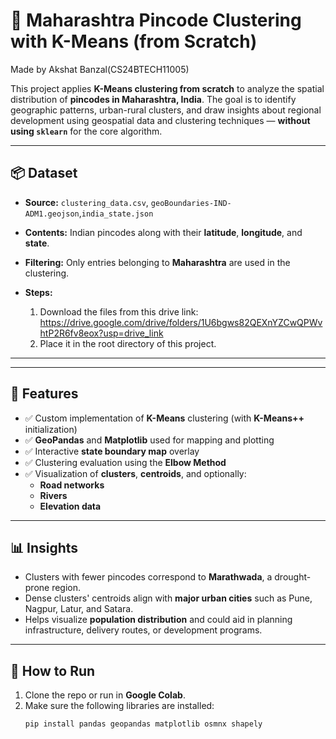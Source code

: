 # 📍 Maharashtra Pincode Clustering with K-Means (from Scratch)
Made by Akshat Banzal(CS24BTECH11005)

This project applies **K-Means clustering from scratch** to analyze the spatial distribution of **pincodes in Maharashtra, India**. The goal is to identify geographic patterns, urban-rural clusters, and draw insights about regional development using geospatial data and clustering techniques — **without using `sklearn`** for the core algorithm.

---

## 📦 Dataset

- **Source:** `clustering_data.csv`, `geoBoundaries-IND-ADM1.geojson`,`india_state.json`
- **Contents:** Indian pincodes along with their **latitude**, **longitude**, and **state**.
- **Filtering:** Only entries belonging to **Maharashtra** are used in the clustering.


- **Steps:**
  1. Download the files from this drive link: https://drive.google.com/drive/folders/1U6bgws82QEXnYZCwQPWvhtP2R6fv8eox?usp=drive_link
  2. Place it in the root directory of this project.

---

---

## 🚀 Features

- ✅ Custom implementation of **K-Means** clustering (with **K-Means++** initialization)
- ✅ **GeoPandas** and **Matplotlib** used for mapping and plotting
- ✅ Interactive **state boundary map** overlay
- ✅ Clustering evaluation using the **Elbow Method**
- ✅ Visualization of **clusters**, **centroids**, and optionally:
  - **Road networks**
  - **Rivers**
  - **Elevation data**

---

## 📊 Insights

- Clusters with fewer pincodes correspond to **Marathwada**, a drought-prone region.
- Dense clusters' centroids align with **major urban cities** such as Pune, Nagpur, Latur, and Satara.
- Helps visualize **population distribution** and could aid in planning infrastructure, delivery routes, or development programs.

---

## 🧪 How to Run

1. Clone the repo or run in **Google Colab**.
2. Make sure the following libraries are installed:
   ```bash
   pip install pandas geopandas matplotlib osmnx shapely
